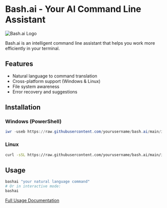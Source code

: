 # Bash.ai - Your AI Command Line Assistant

![Bash.ai Logo](docs/logo.png)

Bash.ai is an intelligent command line assistant that helps you work more efficiently in your terminal.

## Features

- Natural language to command translation
- Cross-platform support (Windows & Linux)
- File system awareness
- Error recovery and suggestions

## Installation

### Windows (PowerShell)
```powershell
iwr -useb https://raw.githubusercontent.com/yourusername/bash.ai/main/install/install_windows.ps1 | iex
```

### Linux
```bash
curl -sSL https://raw.githubusercontent.com/yourusername/bash.ai/main/install/install_linux.sh | bash
```

## Usage
```bash
bashai "your natural language command"
# Or in interactive mode:
bashai
```

[Full Usage Documentation](docs/USAGE.md)
